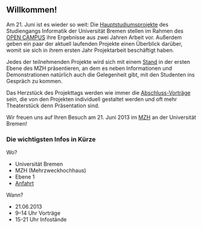 ## Willkommen!

Am 21. Juni ist es wieder so weit: Die [Hauptstudiumsprojekte](projekte.html)
des Studiengangs Informatik der Universität Bremen stellen im Rahmen des 
[OPEN CAMPUS](http://www.uni-bremen.de/open-campus.html) ihre Ergebnisse aus
zwei Jahren Arbeit vor. Außerdem geben ein paar der aktuell laufenden Projekte
einen Überblick darüber, womit sie sich in ihrem ersten Jahr Projektarbeit
beschäftigt haben.

Jedes der teilnehmenden Projekte wird sich mit einem [Stand](staende.html) in
der ersten Ebene des MZH präsentieren, an dem es neben Informationen und
Demonstrationen natürlich auch die Gelegenheit gibt, mit den Studenten ins
Gespräch zu kommen.

Das Herzstück des Projekttags werden wie immer die [Abschluss-Vorträge](ablauf.html) sein,
die von den Projekten individuell gestaltet werden und oft mehr Theaterstück
denn Präsentation sind.

Wir freuen uns auf Ihren Besuch am 21. Juni 2013 im [MZH](anfahrt.html) an der
Universität Bremen!

### Die wichtigsten Infos in Kürze

Wo?

- Universität Bremen
- MZH (Mehrzweckhochhaus)
- Ebene 1
- [Anfahrt](anfahrt.html)

Wann?

- 21.06.2013
- 9–14 Uhr Vorträge
- 15-21 Uhr Infostände
